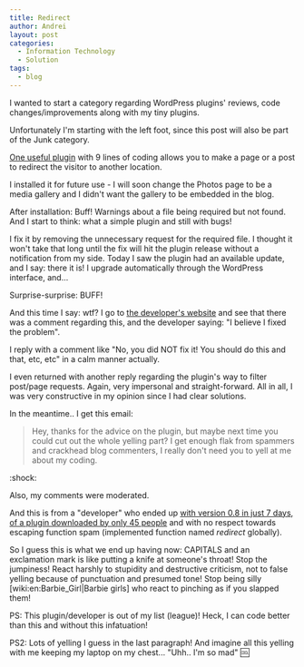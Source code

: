 ```yaml
---
title: Redirect
author: Andrei
layout: post
categories:
  - Information Technology
  - Solution
tags:
  - blog
---
```

I wanted to start a category regarding WordPress plugins' reviews, code changes/improvements along with my tiny plugins.

Unfortunately I'm starting with the left foot, since this post will also be part of the Junk category.

[One useful plugin][1] with 9 lines of coding allows you to make a page or a post to redirect the visitor to another location.

I installed it for future use - I will soon change the Photos page to be a media gallery and I didn't want the gallery to be embedded in the blog.

After installation: Buff! Warnings about a file being required but not found. And I start to think: what a simple plugin and still with bugs!



I fix it by removing the unnecessary request for the required file. I thought it won't take that long until the fix will hit the plugin release without a notification from my side. Today I saw the plugin had an available update, and I say: there it is! I upgrade automatically through the WordPress interface, and...

Surprise-surprise: BUFF!

And this time I say: wtf? I go to [the developer's website][2] and see that there was a comment regarding this, and the developer saying: "I believe I fixed the problem".

I reply with a comment like "No, you did NOT fix it! You should do this and that, etc, etc" in a calm manner actually.

I even returned with another reply regarding the plugin's way to filter post/page requests. Again, very impersonal and straight-forward. All in all, I was very constructive in my opinion since I had clear solutions.

In the meantime.. I get this email:

> Hey, thanks for the advice on the plugin, but maybe next time you could cut out the whole yelling part? I get enough flak from spammers and crackhead blog commenters, I really don't need you to yell at me about my coding.

:shock:

Also, my comments were moderated.

And this is from a "developer" who ended up [with version 0.8 in just 7 days, of a plugin downloaded by only 45 people][3] and with no respect towards escaping function spam (implemented function named *redirect* globally).

So I guess this is what we end up having now: CAPITALS and an exclamation mark is like putting a knife at someone's throat! Stop the jumpiness! React harshly to stupidity and destructive criticism, not to false yelling because of punctuation and presumed tone! Stop being silly [wiki:en:Barbie_Girl|Barbie girls] who react to pinching as if you slapped them!

PS: This plugin/developer is out of my list (league)! Heck, I can code better than this and without this infatuation!

PS2: Lots of yelling I guess in the last paragraph! And imagine all this yelling with me keeping my laptop on my chest... "Uhh.. I'm so mad" :cool:

 [1]: http://wordpress.org/extend/plugins/redirect/
 [2]: http://www.pancak.es/plugins/redirect/
 [3]: http://wordpress.org/extend/plugins/redirect/stats/